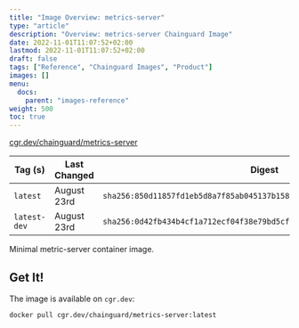 ```yaml
---
title: "Image Overview: metrics-server"
type: "article"
description: "Overview: metrics-server Chainguard Image"
date: 2022-11-01T11:07:52+02:00
lastmod: 2022-11-01T11:07:52+02:00
draft: false
tags: ["Reference", "Chainguard Images", "Product"]
images: []
menu:
  docs:
    parent: "images-reference"
weight: 500
toc: true
---
```


[cgr.dev/chainguard/metrics-server](https://github.com/chainguard-images/images/tree/main/images/metrics-server)

| Tag (s)       | Last Changed | Digest                                                                    |
|---------------|--------------|---------------------------------------------------------------------------|
|  `latest`     | August 23rd  | `sha256:850d11857fd1eb5d8a7f85ab045137b1589506e535258d8dbed1f8cb1ddd11ea` |
|  `latest-dev` | August 23rd  | `sha256:0d42fb434b4cf1a712ecf04f38e79bd5cf633b4a01c524129745cc0ddeeefff9` |



Minimal metric-server container image.

## Get It!

The image is available on `cgr.dev`:

```
docker pull cgr.dev/chainguard/metrics-server:latest
```

